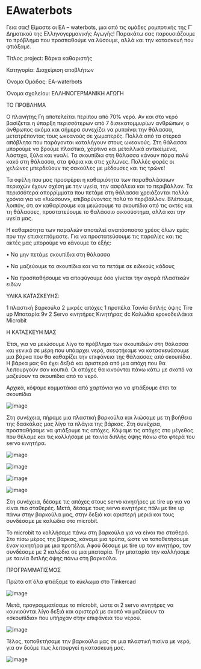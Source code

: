 # EAwaterbots
Γεια σας! Είμαστε οι ΕΑ – waterbots, μια από τις ομάδες ρομποτικής της Γ΄ Δημοτικού της Ελληνογερμανικής Αγωγής! Παρακάτω σας παρουσιάζουμε το πρόβλημα που προσπαθούμε να λύσουμε, αλλά και την κατασκευή που φτιάξαμε.
 
Τίτλος project: Βάρκα καθαριστής

Κατηγορία: Διαχείριση αποβλήτων

Όνομα Ομάδας: EA-waterbots

Όνομα σχολείου: ΕΛΛΗΝΟΓΕΡΜΑΝΙΚΗ ΑΓΩΓΗ

ΤΟ ΠΡΟΒΛΗΜΑ

Ο πλανήτης Γη αποτελείται περίπου από 70% νερό. Αν και στο νερό βασίζεται η ύπαρξη περισσότερων από 7 δισεκατομμυρίων ανθρώπων, ο άνθρωπος ακόμα και σήμερα συνεχίζει να ρυπαίνει την θάλασσα, μετατρέποντας τους ωκεανούς σε χωματερές. Πολλά από τα στερεά απόβλητα που παράγονται καταλήγουν στους ωκεανούς. Στη θάλασσα μπορούμε να βρούμε πλαστικά, χάρτινα και μεταλλικά αντικείμενα, λάστιχα, ξύλα και γυαλί. Τα σκουπίδια στη θάλασσα κάνουν πάρα πολύ κακό στη θάλασσα, στα ψάρια και στις χελώνες. Πολλές φορές οι χελώνες μπερδεύουν τις σακούλες με μέδουσες και τις τρώνε!

Τα οφέλη που μας προσφέρει η καθαριότητα των παραθαλάσσιων περιοχών έχουν σχέση με την υγεία, την ασφάλεια και το περιβάλλον. Τα περισσότερα απορρίμματα που πετάμε στη θάλασσα χρειάζονται πολλά χρόνια για να «λιώσουν», επιβαρύνοντας πολύ το περιβάλλον. Βλέπουμε, λοιπόν, ότι αν καθαρίσουμε και μειώσουμε τα σκουπίδια από τις ακτές και τη θάλασσες, προστατεύουμε το θαλάσσιο οικοσύστημα, αλλά και την υγεία μας.

Η καθαριότητα των παραλιών αποτελεί αναπόσπαστο χρέος όλων εμάς που την επισκεπτόμαστε. Για να προστατεύσουμε τις παραλίες και τις ακτές μας μπορούμε να κάνουμε τα εξής:

•	Να μην πετάμε σκουπίδια στη θάλασσα

•	Να μαζεύουμε τα σκουπίδια και να τα πετάμε σε ειδικούς κάδους

•	Να προσπαθήσουμε να αποφύγουμε όσο γίνεται την αγορά πλαστικών ειδών


ΥΛΙΚΑ ΚΑΤΑΣΚΕΥΗΣ: 

1 πλαστική βαρκούλα
2 μικρές απόχες
1 προπέλα
Ταινία διπλής όψης
Tire up
Μπαταρία 9v
2 Servo κινητήρες
Κινητήρας dc
Καλώδια κροκοδειλάκια
Microbit


Η ΚΑΤΑΣΚΕΥΗ ΜΑΣ

Έτσι, για να μειώσουμε λίγο το πρόβλημα των σκουπιδιών στη θάλασσα και γενικά σε μέρη που υπάαρχει νερό, σκεφτήκαμε να κατασκευάσουμε μια βάρκα που θα καθαρίζει την επιφάνεια της θάλασσας από σκουπίδια. Η βάρκα μας θα έχει δεξιά και αριστερά από μια απόχη που θα λειτουργούν σαν κουπιά. Οι απόχες θα κινούνται πάνω κάτω με σκοπό να μαζεύουν τα σκουπίδια από το νερό. 

Αρχικά, κόψαμε κομματάκια από χαρτόνια για να φτιάξουμε έτσι τα σκουπίδια 

![image](https://github.com/EllinogermanikiAgogi2/EAwaterbots/assets/120021443/77537958-eda0-4938-89ad-60a4ae958518)

Στη συνέχεια, πήραμε μια πλαστική βαρκούλα και λιώσαμε με τη βοήθεια της δασκάλας μας λίγο τα πλάγια της βάρκας. Στη συνέχεια, προσπαθήσαμε να φτιάξουμε τις απόχες. Κόψαμε τις απόχες στο μέγεθος που θέλαμε και τις κολλήσαμε με ταινία διπλής όψης πάνω στα φτερά του servo κινητήρα. 

![image](https://github.com/EllinogermanikiAgogi2/EAwaterbots/assets/120021443/3f65dfac-d4c4-4b4d-aca6-d727bd5be204)

![image](https://github.com/EllinogermanikiAgogi2/EAwaterbots/assets/120021443/f4aa52a4-614c-41d7-ab1b-ce48f8d4abea)

![image](https://github.com/EllinogermanikiAgogi2/EAwaterbots/assets/120021443/802ce77f-f38d-4966-be7b-72f02b1ad891)

![image](https://github.com/EllinogermanikiAgogi2/EAwaterbots/assets/120021443/be28ccdb-efa4-4a41-ae47-472fae163922)


Στη συνέχεια, δέσαμε τις απόχες στους servo κινητήρες με tire up για να είναι πιο σταθερές. Μετά, δέσαμε τους servo κινητήρες πάλι με tire up πάνω στην βαρκούλα μας, στην δεξιά και αριστερή μεριά και τους συνδέσαμε με καλώδια στο microbit. 

Το microbit το κολλήσαμε πάνω στη βαρκούλα για να είναι πιο σταθερό. Στο πίσω μέρος της βάρκας, κάναμε μια τρύπα, ώστε να τοποθετήσουμε έναν κινητήρα με μια προπέλα.  Αφού δέσαμε με tire up τον κινητήρα, τον συνδέσαμε με 2 καλώδια σε μια μπαταρία. Την μπαταρία την κολλήσαμε με ταινία διπλής όψης πάνω στη βαρκούλα. 

ΠΡΟΓΡΑΜΜΑΤΙΣΜΟΣ

Πρώτα απ΄όλα φτιάξαμε το κύκλωμα στο Tinkercad

![image](https://github.com/EllinogermanikiAgogi2/EAwaterbots/assets/120021443/66e5468a-15dc-4390-93fe-2a3873e952ac)

Μετά, προγραμματίσαμε το microbit, ώστε οι 2 servo κινητήρες να κουνιούνται λίγο δεξιά και αριστερά με σκοπό να μαζεύουν τα «σκουπίδια» που υπήρχαν στην επιφάνεια του νερού. 

![image](https://github.com/EllinogermanikiAgogi2/EAwaterbots/assets/120021443/1cd88a03-cf74-4f99-ad75-5fe03562135f)


Τέλος, τοποθετήσαμε την βαρκούλα μας σε μια πλαστική πισίνα με νερό, για αν δούμε πως λειτουργεί η κατασκευή μας.

![image](https://github.com/EllinogermanikiAgogi2/EAwaterbots/assets/120021443/ef32a505-8df1-46af-a69b-a919ac476f85)




